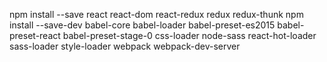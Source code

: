 npm install --save react react-dom react-redux redux redux-thunk
npm install --save-dev babel-core babel-loader babel-preset-es2015 babel-preset-react babel-preset-stage-0 css-loader node-sass react-hot-loader sass-loader style-loader webpack webpack-dev-server
